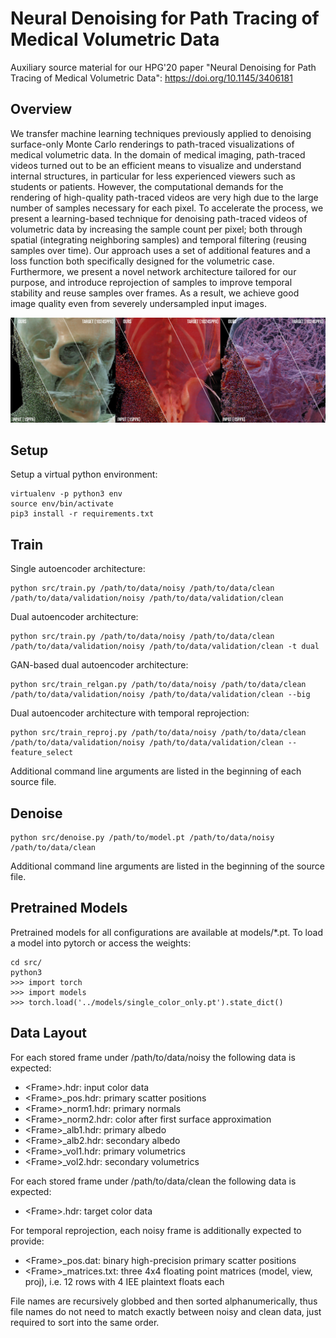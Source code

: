 # Neural Denoising for Path Tracing of Medical Volumetric Data

Auxiliary source material for our HPG'20 paper "Neural Denoising for Path Tracing of Medical Volumetric Data": https://doi.org/10.1145/3406181

## Overview

We transfer machine learning techniques previously applied to denoising surface-only Monte
Carlo renderings to path-traced visualizations of medical volumetric data. In the domain of medical imaging,
path-traced videos turned out to be an efficient means to visualize and understand internal structures, in
particular for less experienced viewers such as students or patients. However, the computational demands for
the rendering of high-quality path-traced videos are very high due to the large number of samples necessary for
each pixel. To accelerate the process, we present a learning-based technique for denoising path-traced videos
of volumetric data by increasing the sample count per pixel; both through spatial (integrating neighboring
samples) and temporal filtering (reusing samples over time). Our approach uses a set of additional features and
a loss function both specifically designed for the volumetric case. Furthermore, we present a novel network
architecture tailored for our purpose, and introduce reprojection of samples to improve temporal stability
and reuse samples over frames. As a result, we achieve good image quality even from severely undersampled
input images.

![miniteaser](miniteaser.jpg)

## Setup

Setup a virtual python environment:

    virtualenv -p python3 env
    source env/bin/activate
    pip3 install -r requirements.txt
 
## Train

Single autoencoder architecture:

    python src/train.py /path/to/data/noisy /path/to/data/clean /path/to/data/validation/noisy /path/to/data/validation/clean
    
Dual autoencoder architecture:

    python src/train.py /path/to/data/noisy /path/to/data/clean /path/to/data/validation/noisy /path/to/data/validation/clean -t dual
    
GAN-based dual autoencoder architecture:

    python src/train_relgan.py /path/to/data/noisy /path/to/data/clean /path/to/data/validation/noisy /path/to/data/validation/clean --big
    
Dual autoencoder architecture with temporal reprojection:

    python src/train_reproj.py /path/to/data/noisy /path/to/data/clean /path/to/data/validation/noisy /path/to/data/validation/clean --feature_select

Additional command line arguments are listed in the beginning of each source file.
  
## Denoise

    python src/denoise.py /path/to/model.pt /path/to/data/noisy /path/to/data/clean
  
Additional command line arguments are listed in the beginning of the source file.
  
## Pretrained Models

Pretrained models for all configurations are available at models/*.pt. To load a model into pytorch or access the weights:

    cd src/
    python3
    >>> import torch
    >>> import models
    >>> torch.load('../models/single_color_only.pt').state_dict()
  
## Data Layout

For each stored frame under /path/to/data/noisy the following data is expected:
  - \<Frame\>.hdr: input color data
  - \<Frame\>_pos.hdr: primary scatter positions
  - \<Frame\>_norm1.hdr: primary normals
  - \<Frame\>_norm2.hdr: color after first surface approximation
  - \<Frame\>_alb1.hdr: primary albedo
  - \<Frame\>_alb2.hdr: secondary albedo
  - \<Frame\>_vol1.hdr: primary volumetrics
  - \<Frame\>_vol2.hdr: secondary volumetrics
  
For each stored frame under /path/to/data/clean the following data is expected:
  - \<Frame\>.hdr: target color data
  
  
For temporal reprojection, each noisy frame is additionally expected to provide:
  - \<Frame\>_pos.dat: binary high-precision primary scatter positions
  - \<Frame\>_matrices.txt: three 4x4 floating point matrices (model, view, proj), i.e. 12 rows with 4 IEE plaintext floats each

File names are recursively globbed and then sorted alphanumerically, thus file names do not need to match exactly between noisy and clean data, just required to sort into the same order.
